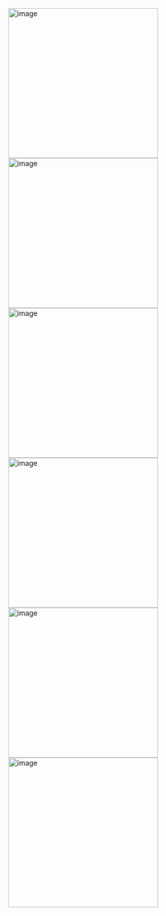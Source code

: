 <img width="300" alt="image" src="https://user-images.githubusercontent.com/77456175/173553971-7267479a-6cb2-4177-94c2-a80bf91ba51b.png">
<img width="300" alt="image" src="https://user-images.githubusercontent.com/77456175/173554080-3813fd25-85c0-4290-9b01-4aa8bc10b117.png">
<img width="300" alt="image" src="https://user-images.githubusercontent.com/77456175/173554126-d8a82dce-0e3f-41f6-a304-4872d637d49b.png">
<img width="300" alt="image" src="https://user-images.githubusercontent.com/77456175/173554182-87a05646-ef9e-4db3-93b2-3abe46b30afb.png">
<img width="300" alt="image" src="https://user-images.githubusercontent.com/77456175/173554254-3127323d-3501-4136-a66a-13573e29e022.png">
<img width="300" alt="image" src="https://user-images.githubusercontent.com/77456175/173554298-51458ae1-eef9-49eb-8fcd-56af13dd625e.png">
